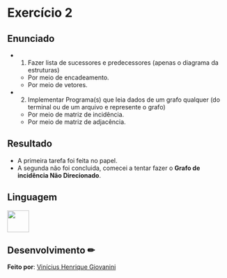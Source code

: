 # Exercício 2

## Enunciado

  - 1) Fazer lista de sucessores e predecessores (apenas o diagrama da estruturas)
    - Por meio de encadeamento.
    - Por meio de vetores.
  
  - 2) Implementar Programa(s) que leia dados de um grafo qualquer (do terminal ou de um arquivo e represente o grafo)
    - Por meio de matriz de incidência.
    - Por meio de matriz de adjacência.


## Resultado

- A primeira tarefa foi feita no papel.
- A segunda não foi concluida, comecei a tentar fazer o **Grafo de incidência Não Direcionado**.

## Linguagem

<img src="https://cdn.jsdelivr.net/gh/devicons/devicon/icons/csharp/csharp-original.svg" width="50px"/>  

## Desenvolvimento ✏

**Feito por**: [Vinícius Henrique Giovanini](https://github.com/viniciushgiovanini)
